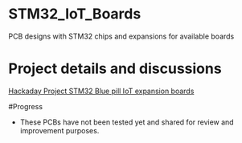 # STM32_IoT_Boards
PCB designs with STM32 chips and expansions for available boards

# Project details and discussions
[Hackaday Project STM32 Blue pill IoT expansion boards](https://hackaday.io/project/21396-stm32-blue-pill-iot-expansion-boards)

#Progress
* These PCBs have not been tested yet and shared for review and improvement purposes.
